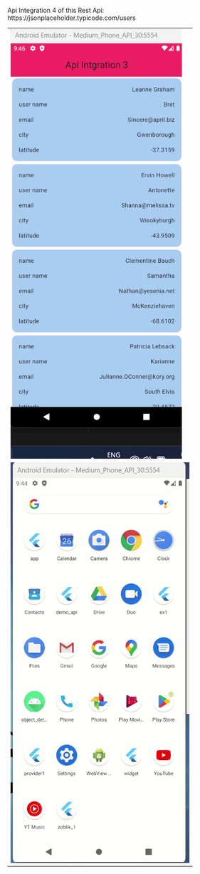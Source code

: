 <p>Api Integration 4 of this Rest Api:
            <link>https://jsonplaceholder.typicode.com/users</link></p>

<table align="center">
<tr>
<td valign="top"><img src="https://github.com/suraj-khot-19/img/blob/main/ex4.png" alt="see "></td>  
</tr>

<tr>
<td valign="top"><img src="https://github.com/suraj-khot-19/img/blob/main/ezgif-2-41e615db56.gif" alt="see "></td>  
</table> 

